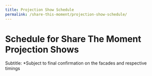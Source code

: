 ```yaml
---
title: Projection Show Schedule
permalink: /share-this-moment/projection-show-schedule/
---
```


# Schedule for Share The Moment Projection Shows

Subtitle: *Subject to final confirmation on the facades and respective timings 
